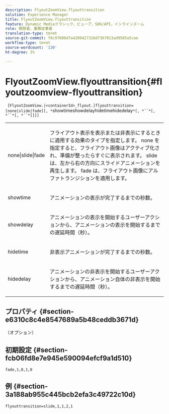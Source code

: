 ```yaml
---
description: FlyoutZoomView.flyouttransition
solution: Experience Manager
title: FlyoutZoomView.flyouttransition
feature: Dynamic Mediaクラシック，ビューア，SDK/API，インラインズーム
role: 開発者、業務従事者
translation-type: tm+mt
source-git-commit: f6c97606d7a4209427316d7367013ad9585a5cae
workflow-type: tm+mt
source-wordcount: '130'
ht-degree: 3%

---
```



# FlyoutZoomView.flyouttransition{#flyoutzoomview-flyouttransition}

` [FlyoutZoomView.|<containerId>_flyout.]flyouttransition=[none|slide|fade][, *`showtimeshowdelayhidetimehidedelay`*[, *``*[, *``*[, *``*]]]]`

<table id="table_AB421835D2454ECD8AA40DBFADBAC65F"> 
 <tbody> 
  <tr> 
   <td colname="col1"> <p> <span class="codeph"> <span class="varname"> none|slide|fade  </span> </span> </p> </td> 
   <td colname="col2"> <p> フライアウト表示を表示または非表示にするときに適用する効果のタイプを指定します。 <span class="codeph"> none </span>を指定すると、フライアウト画像はアクティブ化され、準備が整ったらすぐに表示されます。<span class="codeph"> slide </span>は、左から右の方向にスライドアニメーションを再生します。<span class="codeph"> fade </span>は、フライアウト画像にアルファトランジションを適用します。 </p> </td> 
  </tr> 
  <tr> 
   <td colname="col1"> <p> <span class="codeph"> <span class="varname"> showtime  </span> </span> </p> </td> 
   <td colname="col2"> <p> アニメーションの表示が完了するまでの秒数。 </p> </td> 
  </tr> 
  <tr> 
   <td colname="col1"> <p> <span class="codeph"> <span class="varname"> showdelay  </span> </span> </p> </td> 
   <td colname="col2"> <p> アニメーションの表示を開始するユーザーアクションから、アニメーションの表示を開始するまでの遅延時間（秒）。 </p> </td> 
  </tr> 
  <tr> 
   <td colname="col1"> <p> <span class="codeph"> <span class="varname"> hidetime  </span> </span> </p> </td> 
   <td colname="col2"> <p> 非表示アニメーションが完了するまでの秒数。 </p> </td> 
  </tr> 
  <tr> 
   <td colname="col1"> <p> <span class="codeph"> <span class="varname"> hidedelay  </span> </span> </p> </td> 
   <td colname="col2"> <p> アニメーションの非表示を開始するユーザーアクションから、アニメーション自体の非表示を開始するまでの遅延時間（秒）。 </p> </td> 
  </tr> 
 </tbody> 
</table>

## プロパティ {#section-e6310c8c4e8547689a5b48ceddb3671d}

（オプション）

## 初期設定 {#section-fcb06fd8e7e945e590094efcf9a1d510}

`fade,1,0,1,0`

## 例 {#section-3a188ab955c445bcb2efa3c49722c10d}

`flyouttransition=slide,1,1,2,1`
